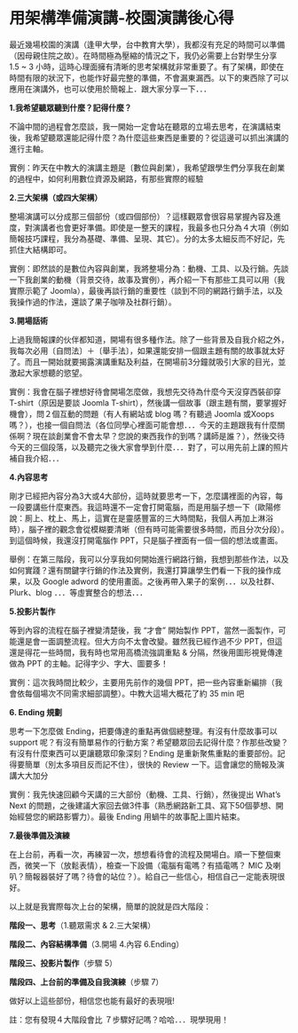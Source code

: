 # 用架構準備演講-校園演講後心得 

<p>最近幾場校園的演講（逢甲大學，台中教育大學），我都沒有充足的時間可以準備（因母親住院之故）。在時間極為壓縮的情況之下，我仍必需要上台對學生分享 1.5 ~ 3 小時，這時心理面擁有清晰的思考架構就非常重要了。有了架構，即使在時間有限的狀況下，也能作好最完整的準備，不會漏東漏西。以下的東西除了可以應用在演講外，也可以使用於簡報上．跟大家分享一下．．．</p>
<p><a name="more"></a></p>
<p><b>1.我希望聽眾聽到什麼？記得什麼？</b></p>
<p>不論中間的過程會怎麼談，我一開始一定會站在聽眾的立場去思考，在演講結束後，我希望聽眾還能記得什麼？為什麼這些東西是重要的？從這邊可以抓出演講的進行主軸。</p>
<p>實例：昨天在中教大的演講主題是〔數位與創業），我希望跟學生們分享我在創業的過桯中，如何利用數位資源及網路，有那些實際的經驗</p>
<p><b>2.三大架構（或四大架構）</b></p>
<p>整場演講可以分成那三個部份（或四個部份）？這樣觀眾會很容易掌握內容及進度，對演講者也會更好準備。即使是一整天的課程，我最多也只分為４大項（例如簡報技巧課程，我分為基礎、準備、呈現、其它）。分的太多太細反而不好記，先抓住大結構即可。</p>
<p>實例：即然談的是數位內容與創業，我將整場分為：動機、工具、以及行銷。先談一下我創業的動機（背景交待，故事及實例），再介紹一下有那些工具可以用（我實際示範了 Joomla），最後再談行銷的重要性（談到不同的網路行銷手法，以及我操作過的作法，還談了果子咖啡及社群行銷）。</p>
<p><b>3.開場話術</b></p>
<p>上過我簡報課的伙伴都知道，開場有很多種作法。除了一些背景及自我介紹之外，我每次必用〔自問法〕＋〔舉手法〕，如果還能安排一個跟主題有關的故事就太好了。而且一開始就要揭露演講重點及利益，在開場前3分鐘就吸引大家的目光，並激起大家想聽的慾望。</p>
<p>實例：我會在腦子裡想好待會開場怎麼做，我想先交待為什麼今天沒穿西裝卻穿T-shirt（原因是要談 Joomla T-shirt），然後講一個故事（跟主題有關，要掌握好機會），問２個互動的問題（有人有網站或 blog 嗎？有聽過 Joomla 或Xoops 嗎？），也接一個自問法（各位同學心裡面可能會想．．．今天的主題跟我有什麼關係啊？現在談創業會不會太早？您說的東西我作的到嗎？講師是誰？），然後交待今天的三個段落，以及聽完之後大家會學到什麼．．．對了，可以用先前上課的照片補自我介紹．．．</p>
<p><b>4.內容思考</b></p>
<p>剛才已經把內容分為3大或4大部份，這時就要思考一下，怎麼講裡面的內容，每一段要講些什麼東西。我這時還不一定會打開電腦，而是用腦子想一下（歐陽修說：厠上、枕上、馬上，這實在是靈感豐富的三大時間點，我個人再加上淋浴時），腦子裡的觀念會從模糊要清晰（但有時可能需要很多時間，而且分次分段）。到這個時候，我還沒打開電腦作 PPT，只是腦子裡面有一個一個的想法或畫面。</p>
<p>舉例：在第三階段，我可以分享我如何開始進行網路行銷，我想到那些作法，以及如何實踐？還有關鍵字行銷的作法及實例，我還打算讓學生們看一下我的操作成果，以及 Google adword 的使用畫面。之後再帶入果子的案例．．．以及社群、Plurk、blog ．．．等虛實整合的想法．．．</p>
<p><b>5.投影片製作</b></p>
<p>等到內容的流程在腦子裡變清楚後，我 “才會” 開始製作 PPT，當然一面製作，可能還是會一面調整流程。但大方向不太會改變。雖然我已經作過不少 PPT，但這還是得花一些時間，我有時也常用高橋流強調重點 &amp; 分隔，然後用圖形視覺傳達做為 PPT 的主軸。記得字少、字大、圖要多！</p>
<p>實例：這次我時間比較少，主要用先前作的幾個 PPT，把一些內容重新編排（我會依每個場次不同需求細部調整）。中教大這場大概花了約 35 min 吧</p>
<p><b>6. Ending 規劃</b></p>
<p>思考一下怎麼做 Ending，把要傳達的重點再做個總整理。有沒有什麼故事可以 support 呢？有沒有簡單易作的行動方案？希望聽眾回去記得什麼？作那些改變？有沒有什麼東西可以更讓聽眾印象深刻？Ending 是重新聚焦重點的重要部份。記得要簡單（別太多項目反而記不住），很快的 Review 一下。這會讓您的簡報及演講大大加分</p>
<p>實例：我先快速回顧今天講的三大部份（動機、工具、行銷），然後提出 What’s Next 的問題，之後建議大家回去做3件事（熟悉網路新工具、寫下50個夢想、開始經營您的網路影響力）。最後 Ending 用蝸牛的故事配上圖片結束。</p>
<p><b>7.最後準備及演練</b></p>
<p>在上台前，再看一次，再練習一次，想想看待會的流程及開場白。順一下整個東西，微笑一下（放鬆表情），檢查一下設備（電腦有電嗎？有插電嗎？ MIC 及喇叭？簡報器裝好了嗎？待會的站位？）。給自己一些信心，相信自己一定能表現很好。</p>
<p>以上就是我實際每次上台的架構，簡單的說就是四大階段：</p>
<p><b>階段一、思考</b>（1.聽眾需求 &amp; 2.三大架構）</p>
<p><b>階段二、內容結構準備</b>（3.開場 4.內容 6.Ending）</p>
<p><b>階段三、投影片製作</b>（步驟 5）</p>
<p><b>階段四、上台前的準備及自我演練</b>（步驟 7）</p>
<p>做好以上這些部份，相信您也能有最好的表現哦!</p>
<p>註：您有發現４大階段會比 ７步驟好記嗎？哈哈．．．現學現用！</p>